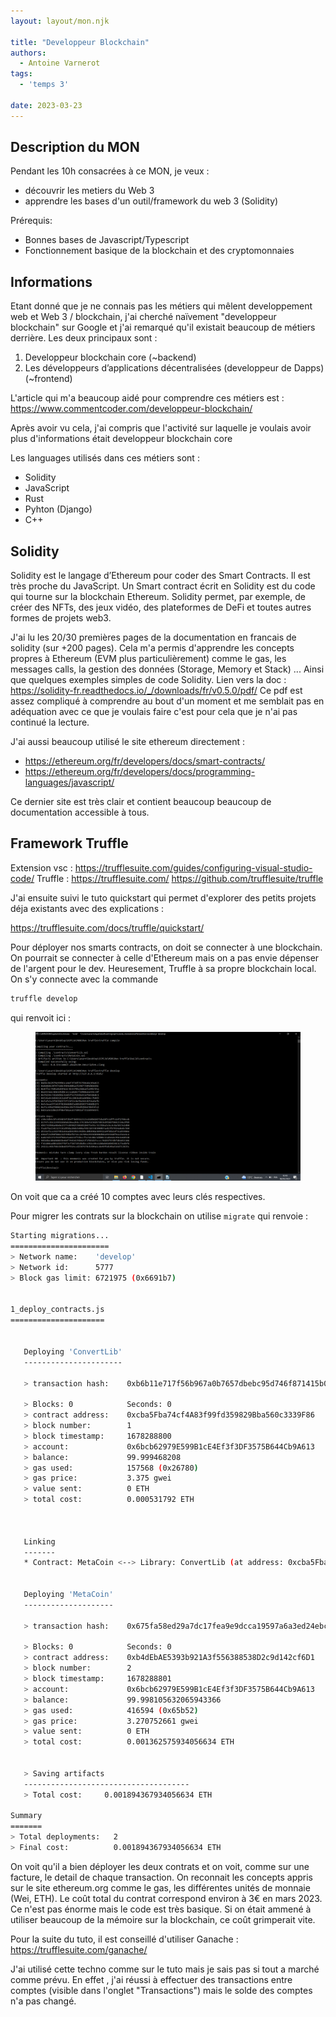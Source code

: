 ```yaml
---
layout: layout/mon.njk

title: "Developpeur Blockchain"
authors:
  - Antoine Varnerot
tags:
  - 'temps 3'

date: 2023-03-23
---
```


## Description du MON

Pendant les 10h consacrées à ce MON, je veux :

- découvrir les metiers du Web 3
- apprendre les bases d'un outil/framework du web 3 (Solidity)

Prérequis:

- Bonnes bases de Javascript/Typescript
- Fonctionnement basique de la blockchain et des cryptomonnaies

## Informations

Etant donné que je ne connais pas les métiers qui mêlent developpement web et Web 3 / blockchain, j'ai cherché naïvement "developpeur blockchain" sur Google et j'ai remarqué qu'il existait beaucoup de métiers derrière.
Les deux principaux sont :

1. Developpeur blockchain core (~backend)
2. Les développeurs d’applications décentralisées (developpeur de Dapps) (~frontend)

L'article qui m'a beaucoup aidé pour comprendre ces métiers est :
<https://www.commentcoder.com/developpeur-blockchain/>

Après avoir vu cela, j'ai compris que l'activité sur laquelle je voulais avoir plus d'informations était developpeur blockchain core

Les languages utilisés dans ces métiers sont :

- Solidity
- JavaScript
- Rust
- Pyhton (Django)
- C++

## Solidity

Solidity est le langage d’Ethereum pour coder des Smart Contracts. Il est très proche du JavaScript.
Un Smart contract écrit en Solidity est du code qui tourne sur la blockchain Ethereum.
Solidity permet, par exemple, de créer des NFTs, des jeux vidéo, des plateformes de DeFi et toutes autres formes de projets web3.

J'ai lu les 20/30 premières pages de la documentation en francais de solidity (sur +200 pages). Cela m'a permis d'apprendre les concepts propres à Ethereum (EVM plus particulièrement) comme le gas, les messages calls, la gestion des données (Storage, Memory et Stack) ... Ainsi que quelques exemples simples de code Solidity. Lien vers la doc :
<https://solidity-fr.readthedocs.io/_/downloads/fr/v0.5.0/pdf/>
Ce pdf est assez compliqué à comprendre au bout d'un moment et me semblait pas en adéquation avec ce que je voulais faire c'est pour cela que je n'ai pas continué la lecture.

J'ai aussi beaucoup utilisé le site ethereum directement :

- <https://ethereum.org/fr/developers/docs/smart-contracts/>
- <https://ethereum.org/fr/developers/docs/programming-languages/javascript/>

Ce dernier site est très clair et contient beaucoup beaucoup de documentation accessible à tous.

## Framework Truffle

Extension vsc : <https://trufflesuite.com/guides/configuring-visual-studio-code/>
Truffle :
<https://trufflesuite.com/>
<https://github.com/trufflesuite/truffle>

J'ai ensuite suivi le tuto quickstart qui permet d'explorer des petits projets déja existants avec des explications :

<https://trufflesuite.com/docs/truffle/quickstart/>

Pour déployer nos smarts contracts, on doit se connecter à une blockchain. On pourrait se connecter à celle d'Ethereum mais on a pas envie dépenser de l'argent pour le dev. Heuresement, Truffle à sa propre blockchain local. On s'y connecte avec la commande 

```bash
truffle develop
```

qui renvoit ici :
<figure>
  <img src="./truffleDevelop.png">
</figure>

On voit que ca a créé 10 comptes avec leurs clés respectives.

Pour migrer les contrats sur la blockchain on utilise ```migrate``` qui renvoie :

```bash
Starting migrations...
======================
> Network name:    'develop'
> Network id:      5777
> Block gas limit: 6721975 (0x6691b7)


1_deploy_contracts.js
=====================


   Deploying 'ConvertLib'
   ----------------------

   > transaction hash:    0xb6b11e717f56b967a0b7657dbebc95d746f871415b0f6e2e27ebae3f09b65b25

   > Blocks: 0            Seconds: 0
   > contract address:    0xcba5Fba74cf4A83f99fd359829Bba560c3339F86
   > block number:        1
   > block timestamp:     1678288800
   > account:             0x6bcb62979E599B1cE4Ef3f3DF3575B644Cb9A613
   > balance:             99.999468208
   > gas used:            157568 (0x26780)
   > gas price:           3.375 gwei
   > value sent:          0 ETH
   > total cost:          0.000531792 ETH



   Linking
   -------
   * Contract: MetaCoin <--> Library: ConvertLib (at address: 0xcba5Fba74cf4A83f99fd359829Bba560c3339F86)


   Deploying 'MetaCoin'
   --------------------

   > transaction hash:    0x675fa58ed29a7dc17fea9e9dcca19597a6a3ed24ebcc409648a44deae71e4a8d

   > Blocks: 0            Seconds: 0
   > contract address:    0xb4dEbAE5393b921A3f556388538D2c9d142cf6D1
   > block number:        2
   > block timestamp:     1678288801
   > account:             0x6bcb62979E599B1cE4Ef3f3DF3575B644Cb9A613
   > balance:             99.998105632065943366
   > gas used:            416594 (0x65b52)
   > gas price:           3.270752661 gwei
   > value sent:          0 ETH
   > total cost:          0.001362575934056634 ETH


   > Saving artifacts
   -------------------------------------
   > Total cost:     0.001894367934056634 ETH

Summary
=======
> Total deployments:   2
> Final cost:          0.001894367934056634 ETH
```

On voit qu'il a bien déployer les deux contrats et on voit, comme sur une facture, le detail de chaque transaction. On reconnait les concepts appris sur le site ethereum.org comme le gas, les différentes unités de monnaie (Wei, ETH).
Le coût total du contrat correspond environ à 3€ en mars 2023. Ce n'est pas énorme mais le code est très basique. Si on était ammené à utiliser beaucoup de la mémoire sur la blockchain, ce coût grimperait vite.

Pour la suite du tuto, il est conseillé d'utiliser Ganache :
<https://trufflesuite.com/ganache/>

J'ai utilisé cette techno comme sur le tuto mais je sais pas si tout a marché comme prévu. En effet , j'ai réussi à effectuer des transactions entre comptes (visible dans l'onglet "Transactions") mais le solde des comptes n'a pas changé.
